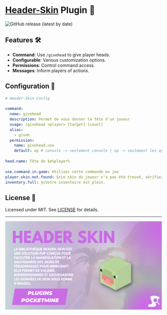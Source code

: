# [Header-Skin](https://github.com/Synopsie/Header-Skin) Plugin 👥

![GitHub release (latest by date)](https://img.shields.io/github/v/release/Synopsie/Header-Skin)

## Features 🛠️

- **Command**: Use `/givehead` to give player heads.
- **Configurable**: Various customization options.
- **Permissions**: Control command access.
- **Messages**: Inform players of actions.

## Configuration 📝

```yaml
# Header-Skin Config

command:
  name: givehead
  description: Permet de vous donner la tête d'un joueur
  usage: /givehead <player> [target] [count]
  alias:
    - giveh
  permission:
    name: givehead.use
    default: op # console -> seulement console | op -> seulement les op | user -> tous le monde

head.name: Tête de §e%player%

use.command.in.game: Utilisez cette commande en jeu
player.skin.not.found: §cLe skin du joueur n'a pas été trouvé, vérifiez qu'il a bien été enregistré.
inventory.full: §cVotre inventaire est plein.
```

## License 📜

Licensed under MIT. See [LICENSE](LICENSE) for details.

---

![Header-Skin](header-skin.png)